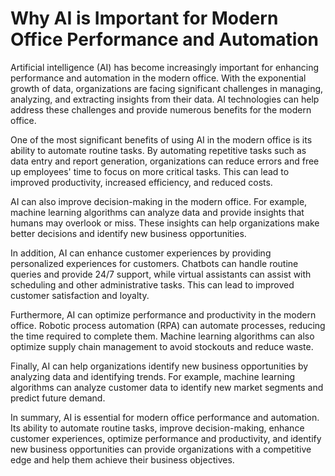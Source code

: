Why AI is Important for Modern Office Performance and Automation
==============================================================================

Artificial intelligence (AI) has become increasingly important for enhancing performance and automation in the modern office. With the exponential growth of data, organizations are facing significant challenges in managing, analyzing, and extracting insights from their data. AI technologies can help address these challenges and provide numerous benefits for the modern office.

One of the most significant benefits of using AI in the modern office is its ability to automate routine tasks. By automating repetitive tasks such as data entry and report generation, organizations can reduce errors and free up employees' time to focus on more critical tasks. This can lead to improved productivity, increased efficiency, and reduced costs.

AI can also improve decision-making in the modern office. For example, machine learning algorithms can analyze data and provide insights that humans may overlook or miss. These insights can help organizations make better decisions and identify new business opportunities.

In addition, AI can enhance customer experiences by providing personalized experiences for customers. Chatbots can handle routine queries and provide 24/7 support, while virtual assistants can assist with scheduling and other administrative tasks. This can lead to improved customer satisfaction and loyalty.

Furthermore, AI can optimize performance and productivity in the modern office. Robotic process automation (RPA) can automate processes, reducing the time required to complete them. Machine learning algorithms can also optimize supply chain management to avoid stockouts and reduce waste.

Finally, AI can help organizations identify new business opportunities by analyzing data and identifying trends. For example, machine learning algorithms can analyze customer data to identify new market segments and predict future demand.

In summary, AI is essential for modern office performance and automation. Its ability to automate routine tasks, improve decision-making, enhance customer experiences, optimize performance and productivity, and identify new business opportunities can provide organizations with a competitive edge and help them achieve their business objectives.
